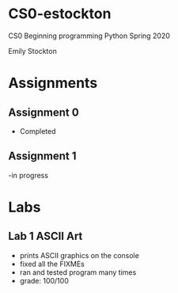 # CS0-estockton
CS0 Beginning programming Python 
Spring 2020

Emily Stockton

# Assignments

## Assignment 0
- Completed 

## Assignment 1
-in progress


# Labs
## Lab 1 ASCII Art
- prints ASCII graphics on the console
- fixed all the FIXMEs
- ran and tested program many times
- grade: 100/100

